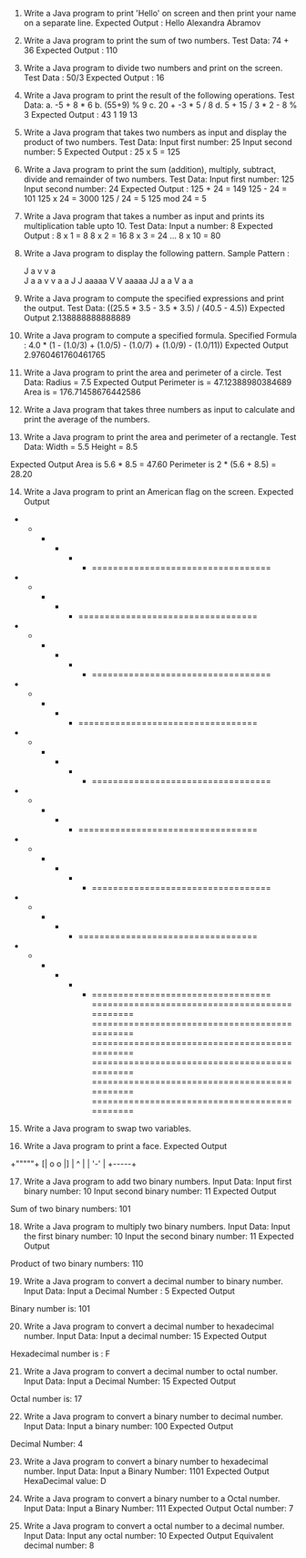 1. Write a Java program to print 'Hello' on screen and then print your name on a separate line. 
Expected Output :
Hello
Alexandra Abramov



2. Write a Java program to print the sum of two numbers. 
Test Data:
74 + 36
Expected Output :
110



3. Write a Java program to divide two numbers and print on the screen. 
Test Data :
50/3
Expected Output :
16

4. Write a Java program to print the result of the 
following operations. 
Test Data:
a. -5 + 8 * 6
b. (55+9) % 9
c. 20 + -3 * 5 / 8
d. 5 + 15 / 3 * 2 - 8 % 3
Expected Output :
43
1
19
13



5. Write a Java program that takes two numbers as input and display the product of two numbers. 
Test Data:
Input first number: 25
Input second number: 5
Expected Output :
25 x 5 = 125



6. Write a Java program to print the sum (addition), multiply, subtract, divide and remainder of two numbers. 
Test Data:
Input first number: 125
Input second number: 24
Expected Output :
125 + 24 = 149
125 - 24 = 101
125 x 24 = 3000
125 / 24 = 5
125 mod 24 = 5



7. Write a Java program that takes a number as input and prints its multiplication table upto 10. 
Test Data:
Input a number: 8
Expected Output :
8 x 1 = 8
8 x 2 = 16
8 x 3 = 24
...
8 x 10 = 80



8. Write a Java program to display the following pattern. 
Sample Pattern :

   J    a   v     v  a  
   J   a a   v   v  a a 
J  J  aaaaa   V V  aaaaa 
 JJ  a     a   V  a     a
 


9. Write a Java program to compute the specified expressions and print the output. 
Test Data:
((25.5 * 3.5 - 3.5 * 3.5) / (40.5 - 4.5))
Expected Output
2.138888888888889



10. Write a Java program to compute a specified formula. 
Specified Formula :
4.0 * (1 - (1.0/3) + (1.0/5) - (1.0/7) + (1.0/9) - (1.0/11))
Expected Output
2.9760461760461765



11. Write a Java program to print the area and perimeter of a circle. 
Test Data:
Radius = 7.5
Expected Output
Perimeter is = 47.12388980384689
Area is = 176.71458676442586



12. Write a Java program that takes three numbers as input to calculate and print the average of the numbers. 


13. Write a Java program to print the area and perimeter of a rectangle. 
Test Data:
Width = 5.5 Height = 8.5

Expected Output
Area is 5.6 * 8.5 = 47.60
Perimeter is 2 * (5.6 + 8.5) = 28.20



14. Write a Java program to print an American flag on the screen. 
Expected Output

* * * * * * ================================== 
 * * * * *  ================================== 
* * * * * * ================================== 
 * * * * *  ================================== 
* * * * * * ==================================  
 * * * * *  ================================== 
* * * * * * ==================================
 * * * * *  ==================================
* * * * * * ==================================
==============================================
==============================================
==============================================
==============================================
==============================================
==============================================
 


15. Write a Java program to swap two variables. 


16. Write a Java program to print a face. 
Expected Output

 +"""""+
[| o o |]
 |  ^  |
 | '-' |
 +-----+
 
17. Write a Java program to add two binary numbers. 
Input Data:
Input first binary number: 10
Input second binary number: 11
Expected Output

Sum of two binary numbers: 101


18. Write a Java program to multiply two binary numbers. 
Input Data:
Input the first binary number: 10
Input the second binary number: 11
Expected Output

Product of two binary numbers: 110 


19. Write a Java program to convert a decimal number to binary number. 
Input Data:
Input a Decimal Number : 5
Expected Output

Binary number is: 101 


20. Write a Java program to convert a decimal number to hexadecimal number. 
Input Data:
Input a decimal number: 15
Expected Output

Hexadecimal number is : F 


21. Write a Java program to convert a decimal number to octal number. 
Input Data:
Input a Decimal Number: 15
Expected Output

Octal number is: 17  


22. Write a Java program to convert a binary number to decimal number. 
Input Data:
Input a binary number: 100
Expected Output

Decimal Number: 4 


23. Write a Java program to convert a binary number to hexadecimal number. 
Input Data:
Input a Binary Number: 1101
Expected Output
HexaDecimal value: D

24. Write a Java program to convert a binary number to a Octal number. 
Input Data:
Input a Binary Number: 111
Expected Output
Octal number: 7 

25. Write a Java program to convert a octal number to a decimal number. 
Input Data:
Input any octal number: 10
Expected Output
Equivalent decimal number: 8